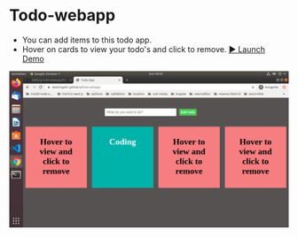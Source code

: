 # Todo-webapp
- You can add items to this todo app.
- Hover on cards to view your todo's and click to remove.
[▶️ Launch Demo](https://akashingole1.github.io/todo-webapp/)

![Demo](/images/todo.png)

